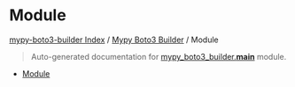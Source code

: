 # Module

[mypy-boto3-builder Index](../README.md#mypy-boto3-builder-index) /
[Mypy Boto3 Builder](./index.md#mypy-boto3-builder) /
Module

> Auto-generated documentation for [mypy_boto3_builder.__main__](https://github.com/youtype/mypy_boto3_builder/blob/main/mypy_boto3_builder/__main__.py) module.

- [Module](#module)
